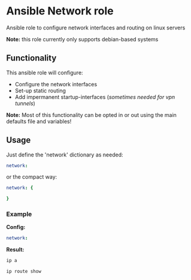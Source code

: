 # Ansible Network role

Ansible role to configure network interfaces and routing on linux servers 

**Note:** this role currently only supports debian-based systems

## Functionality

This ansible role will configure:
* Configure the network interfaces
* Set-up static routing
* Add impermanent startup-interfaces (*sometimes needed for vpn tunnels*)

**Note:** Most of this functionality can be opted in or out using the main defaults file and variables!

## Usage

Just define the 'network' dictionary as needed:
```yaml
network:
```
or the compact way:
```yaml
network: {

}
```


### Example

**Config:**
```yaml
network:

```

**Result:**
```bash
ip a

ip route show

```
